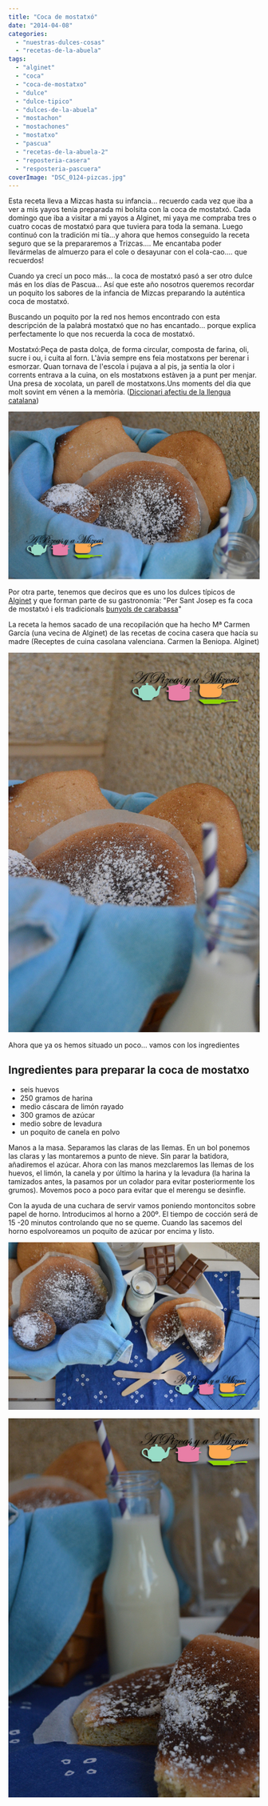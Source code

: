 ```yaml
---
title: "Coca de mostatxó"
date: "2014-04-08"
categories:
  - "nuestras-dulces-cosas"
  - "recetas-de-la-abuela"
tags:
  - "alginet"
  - "coca"
  - "coca-de-mostatxo"
  - "dulce"
  - "dulce-tipico"
  - "dulces-de-la-abuela"
  - "mostachon"
  - "mostachones"
  - "mostatxo"
  - "pascua"
  - "recetas-de-la-abuela-2"
  - "reposteria-casera"
  - "resposteria-pascuera"
coverImage: "DSC_0124-pizcas.jpg"
---
```


Esta receta lleva a Mizcas hasta su infancia... recuerdo cada vez que iba a ver a mis yayos tenía preparada mi bolsita con la coca de mostatxó. Cada domingo que iba a visitar a mi yayos a Alginet, mi yaya me compraba tres o cuatro cocas de mostatxó para que tuviera para toda la semana. Luego continuó con la tradición mi tía...y ahora que hemos conseguido la receta seguro que se la prepararemos a Trizcas.... Me encantaba poder llevármelas de almuerzo para el cole o desayunar con el cola-cao.... que recuerdos!

Cuando ya crecí un poco más... la coca de mostatxó pasó a ser otro dulce más en los días de Pascua... Así que este año nosotros queremos recordar un poquito los sabores de la infancia de Mizcas preparando la auténtica coca de mostatxó.

Buscando un poquito por la red nos hemos encontrado con esta descripción de la palabrá mostatxó que no has encantado... porque explica perfectamente lo que nos recuerda la coca de mostatxó.

Mostatxó:Peça de pasta dolça, de forma circular, composta de farina, oli, sucre i ou, i cuita al forn. L'àvia sempre ens feia mostatxons per berenar i esmorzar. Quan tornava de l'escola i pujava a al pis, ja sentia la olor i corrents entrava a la cuina, on els mostatxons estàven ja a punt per menjar. Una presa de xocolata, un parell de mostatxons.Uns moments del dia que molt sovint em vénen a la memòria. ([Diccionari afectiu de la llengua catalana](http://diccionariafectiu.blogspot.com.es/2008/12/mostatx.html "Mostatxó"))

![coca de mostatxó](images/DSC_0122-pizcas.jpg)

Por otra parte, tenemos que deciros que es uno los dulces típicos de [Alginet](http://www.alginet.es/guia "Gastronomía Alginet") y que forman parte de su gastronomía: "Per Sant Josep es fa coca de mostatxó i els tradicionals [bunyols de carabassa](/bunuelos-de-calabaza/ "Buñuelos de calabaza")"

La receta la hemos sacado de una recopilación que ha hecho Mª Carmen García (una vecina de Alginet) de las recetas de cocina casera que hacía su madre (Receptes de cuina casolana valenciana. Carmen la Beniopa. Alginet)

![coca de mostatxó](images/DSC_0124-pizcas.jpg)

Ahora que ya os hemos situado un poco... vamos con los ingredientes

## Ingredientes para preparar la coca de mostatxo

- seis huevos
- 250 gramos de harina
- medio cáscara de limón rayado
- 300 gramos de azúcar
- medio sobre de levadura
- un poquito de canela en polvo

Manos a la masa. Separamos las claras de las llemas. En un bol ponemos las claras y las montaremos a punto de nieve. Sin parar la batidora, añadiremos el azúcar. Ahora con las manos mezclaremos las llemas de los huevos, el limón, la canela y por último la harina y la levadura (la harina la tamizados antes, la pasamos por un colador para evitar posteriormente los grumos). Movemos poco a poco para evitar que el merengu se desinfle.

Con la ayuda de una cuchara de servir vamos poniendo montoncitos sobre papel de horno. Introducimos al horno a 200º. El tiempo de cocción será de 15 -20 minutos controlando que no se queme. Cuando las sacemos del horno espolvoreamos un poquito de azúcar por encima y listo.

![coca de mostatxó](images/DSC_0129-pizcas.jpg)

![coca de mostatxó](images/DSC_0115-pizcas.jpg)

